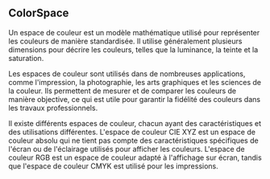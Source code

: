 ## ColorSpace

Un espace de couleur est un modèle mathématique utilisé pour représenter les couleurs de manière standardisée. Il utilise généralement plusieurs dimensions pour décrire les couleurs, telles que la luminance, la teinte et la saturation.

Les espaces de couleur sont utilisés dans de nombreuses applications, comme l'impression, la photographie, les arts graphiques et les sciences de la couleur. Ils permettent de mesurer et de comparer les couleurs de manière objective, ce qui est utile pour garantir la fidélité des couleurs dans les travaux professionnels.

Il existe différents espaces de couleur, chacun ayant des caractéristiques et des utilisations différentes. L'espace de couleur CIE XYZ est un espace de couleur absolu qui ne tient pas compte des caractéristiques spécifiques de l'écran ou de l'éclairage utilisés pour afficher les couleurs. L'espace de couleur RGB est un espace de couleur adapté à l'affichage sur écran, tandis que l'espace de couleur CMYK est utilisé pour les impressions.
